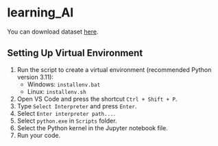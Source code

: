 # learning_AI
You can download dataset [here](https://www.kaggle.com/datasets/).
## Setting Up Virtual Environment

1. Run the script to create a virtual environment (recommended Python version 3.11):
    - Windows: `installenv.bat`
    - Linux: `installenv.sh`
2. Open VS Code and press the shortcut `Ctrl + Shift + P`.
3. Type `Select Interpreter` and press `Enter`.
4. Select `Enter interpreter path...`.
5. Select `python.exe` in `Scripts` folder.
6. Select the Python kernel in the Jupyter notebook file.
7. Run your code.